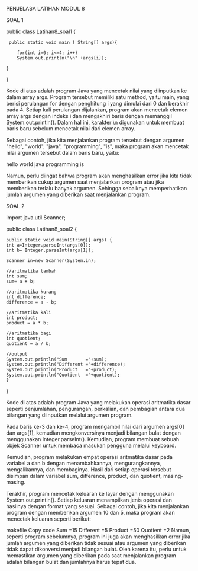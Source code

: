  PENJELASA LATIHAN MODUL 8
 
 SOAL 1
 
 public class Latihan8_soal1 {
 
     public static void main ( String[] args){
     
        for(int i=0; i<=4; i++)
        System.out.println("\n" +args[i]);
         
    }
}


Kode di atas adalah program Java yang mencetak nilai yang diinputkan ke dalam array args. Program tersebut memiliki satu method, yaitu main, yang berisi perulangan for dengan penghitung i yang dimulai dari 0 dan berakhir pada 4. Setiap kali perulangan dijalankan, program akan mencetak elemen array args dengan indeks i dan mengakhiri baris dengan memanggil System.out.println(). Dalam hal ini, karakter \n digunakan untuk membuat baris baru sebelum mencetak nilai dari elemen array.

Sebagai contoh, jika kita menjalankan program tersebut dengan argumen "hello", "world", "java", "programming", "is", maka program akan mencetak nilai argumen tersebut dalam baris baru, yaitu:

hello
world
java
programming
is


Namun, perlu diingat bahwa program akan menghasilkan error jika kita tidak memberikan cukup argumen saat menjalankan program atau jika memberikan terlalu banyak argumen. Sehingga sebaiknya memperhatikan jumlah argumen yang diberikan saat menjalankan program.


SOAL 2


import java.util.Scanner;

public class Latihan8_soal2 {

    public static void main(String[] args) {
    int a=Integer.parseInt(args[0]);
    int b= Integer.parseInt(args[1]);

    Scanner in=new Scanner(System.in);

    //aritmatika tambah
    int sum;
    sum= a + b;

    //aritmatika kurang
    int difference;
    difference = a - b;

    //aritmatika kali
    int product;
    product = a * b;

    //aritmatika bagi
    int quotient;
    quotient = a / b;

    //output
    System.out.println("Sum       ="+sum);
    System.out.println("Different ="+difference);
    System.out.println("Product   ="+product);
    System.out.println("Quotient  ="+quotient);
    }
}


Kode di atas adalah program Java yang melakukan operasi aritmatika dasar seperti penjumlahan, pengurangan, perkalian, dan pembagian antara dua bilangan yang diinputkan melalui argumen program.

Pada baris ke-3 dan ke-4, program mengambil nilai dari argumen args[0] dan args[1], kemudian mengkonversinya menjadi bilangan bulat dengan menggunakan Integer.parseInt(). Kemudian, program membuat sebuah objek Scanner untuk membaca masukan pengguna melalui keyboard.

Kemudian, program melakukan empat operasi aritmatika dasar pada variabel a dan b dengan menambahkannya, mengurangkannya, mengalikannya, dan membaginya. Hasil dari setiap operasi tersebut disimpan dalam variabel sum, difference, product, dan quotient, masing-masing.

Terakhir, program mencetak keluaran ke layar dengan menggunakan System.out.println(). Setiap keluaran menampilkan jenis operasi dan hasilnya dengan format yang sesuai. Sebagai contoh, jika kita menjalankan program dengan memberikan argumen 10 dan 5, maka program akan mencetak keluaran seperti berikut:

makefile
Copy code
Sum       =15
Different =5
Product   =50
Quotient  =2
Namun, seperti program sebelumnya, program ini juga akan menghasilkan error jika jumlah argumen yang diberikan tidak sesuai atau argumen yang diberikan tidak dapat dikonversi menjadi bilangan bulat. Oleh karena itu, perlu untuk memastikan argumen yang diberikan pada saat menjalankan program adalah bilangan bulat dan jumlahnya harus tepat dua.

